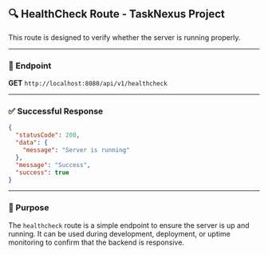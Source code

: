 ## 🔍 HealthCheck Route - TaskNexus Project

This route is designed to verify whether the server is running properly.

---

### 📍 Endpoint

**GET** `http://localhost:8080/api/v1/healthcheck`

---

### ✅ Successful Response

```json
{
  "statusCode": 200,
  "data": {
    "message": "Server is running"
  },
  "message": "Success",
  "success": true
}
```

---

### 📌 Purpose

The `healthcheck` route is a simple endpoint to ensure the server is up and running. It can be used during development, deployment, or uptime monitoring to confirm that the backend is responsive.
